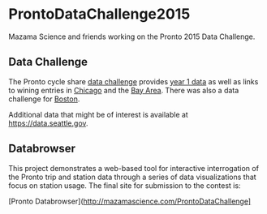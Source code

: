 # ProntoDataChallenge2015
Mazama Science and friends working on the Pronto 2015 Data Challenge.

## Data Challenge

The Pronto cycle share [data challenge](http://www.prontocycleshare.com/datachallenge) provides [year 1 data](https://s3.amazonaws.com/pronto-data/open_data_year_one.zip) as well as links to wining entries in [Chicago](https://www.divvybikes.com/datachallenge) and the [Bay Area](http://www.bayareabikeshare.com/datachallenge-2014). There was also a data challenge for [Boston](http://hubwaydatachallenge.org).

Additional data that might be of interest is available at https://data.seattle.gov.

## Databrowser

This project demonstrates a web-based tool for interactive interrogation of the Pronto trip and station data through a series of data visualizations that focus on station usage. The final site for submission to the contest is:

[Pronto Databrowser](http://mazamascience.com/ProntoDataChallenge]



